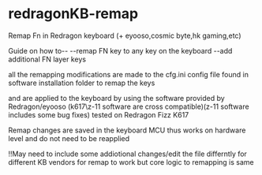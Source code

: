 # redragonKB-remap
Remap Fn in Redragon keyboard (+ eyooso,cosmic byte,hk gaming,etc)

Guide on how to--
 --remap FN key to any key on the keyboard 
 --add additional FN layer keys
 
 
all the remapping modifications are made to the cfg.ini config file found in software installation folder to remap the keys


and are applied to the keyboard by using the software provided by Redragon/eyooso (k617\z-11 software are cross compatible)(z-11 software includes some bug fixes)
tested on Redragon Fizz K617


Remap changes are saved in the keyboard MCU thus works on hardware level and do not need to be reapplied

!!May need to include some addiotional changes/edit the file differntly for different KB vendors for remap to work but core logic to remapping is same

